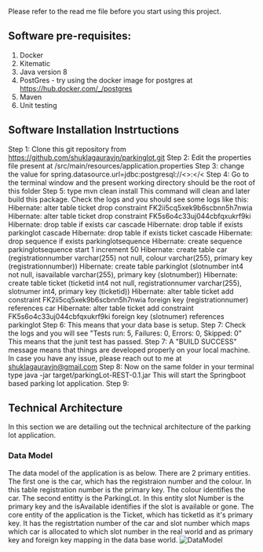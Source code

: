 Please refer to the read me file before you start using this project.
## Software pre-requisites:
1. Docker
2. Kitematic
3. Java version 8
4. PostGres - try using the docker image for postgres at https://hub.docker.com/_/postgres
5. Maven
6. Unit testing
## Software Installation Instrtuctions
Step 1: Clone this git repository from https://github.com/shuklagauravjn/parkinglot.git
Step 2: Edit the properties file present at /src/main/resources/application.properties
Step 3: change the value for spring.datasource.url=jdbc:postgresql://<<your postgres host IP>>:<<your postgres host port>/<<your postgres database name>
Step 4: Go to the terminal window and the present working directory should be the root of this folder
Step 5: type mvn clean install This command will clean and later build this package. Check the logs and you should see some logs like this:
  Hibernate: alter table ticket drop constraint FK2ii5cq5xek9b6scbnn5h7nwia
  Hibernate: alter table ticket drop constraint FK5s6o4c33uj044cbfqxukrf9ki
  Hibernate: drop table if exists car cascade
  Hibernate: drop table if exists parkinglot cascade
  Hibernate: drop table if exists ticket cascade
  Hibernate: drop sequence if exists parkinglotsequence
  Hibernate: create sequence parkinglotsequence start 1 increment 50
  Hibernate: create table car (registrationnumber varchar(255) not null, colour varchar(255), primary key (registrationnumber))
  Hibernate: create table parkinglot (slotnumber int4 not null, isavailable varchar(255), primary key (slotnumber))
  Hibernate: create table ticket (ticketid int4 not null, registrationnumer varchar(255), slotnumer int4, primary key (ticketid))
  Hibernate: alter table ticket add constraint FK2ii5cq5xek9b6scbnn5h7nwia foreign key (registrationnumer) references car
  Hibernate: alter table ticket add constraint FK5s6o4c33uj044cbfqxukrf9ki foreign key (slotnumer) references parkinglot
Step 6: This means that your data base is setup.
Step 7: Check the logs and you will see "Tests run: 5, Failures: 0, Errors: 0, Skipped: 0" This means that the junit test has passed.
Step 7: A "BUILD SUCCESS" message means that things are developed properly on your local machine. In case you have any issue, please reach out to me at shuklagauravjn@gmail.com
Step 8: Now on the same folder in your terminal type java -jar target/parkingLot-REST-0.1.jar This will start the Springboot based parking lot application.
Step 9: 
## Technical Architecture
In this section we are detailing out the technical architecture of the parking lot application.
### Data Model
The data model of the application is as below. There are 2 primary entities. The first one is the car, which has the registraion number and the colour. In this table registration number is the primary key. The colour identifies the car. The second entitty is the ParkingLot. In this entity slot Number is the primary key and the isAvailable identifies if the slot is available or gone. The core entity of the application is the Ticket, which has ticketId as it's primary key. It has the registrtation number of the car and slot number which maps which car is allocated to which slot number in the real world and as primary key and foreign key mapping in the data base world.
![DataModel](https://user-images.githubusercontent.com/5292311/59014901-5d495800-885b-11e9-99c4-6098aded2823.png)
